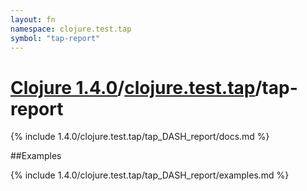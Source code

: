 ```yaml
---
layout: fn
namespace: clojure.test.tap
symbol: "tap-report"
---
```


# [Clojure 1.4.0](../../)/[clojure.test.tap](../)/tap-report

{% include 1.4.0/clojure.test.tap/tap_DASH_report/docs.md %}

##Examples

{% include 1.4.0/clojure.test.tap/tap_DASH_report/examples.md %}

